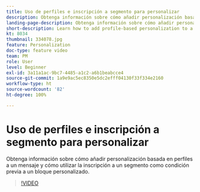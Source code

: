 ```yaml
---
title: Uso de perfiles e inscripción a segmento para personalizar
description: Obtenga información sobre cómo añadir personalización basada en perfiles a un mensaje y cómo utilizar la inscripción a un segmento como condición previa a un bloque personalizado.
landing-page-description: Obtenga información sobre cómo añadir personalización basada en perfiles a un mensaje y cómo utilizar la inscripción a un segmento como condición previa a un bloque personalizado.
short-description: Learn how to add profile-based personalization to a message and how to use segment membership as a pre-condition to a personalization block.
kt: 8034
thumbnail: 334078.jpg
feature: Personalization
doc-type: feature video
team: PM
role: User
level: Beginner
exl-id: 3a11a1ac-9bc7-4485-a1c2-a6b1beabcce4
source-git-commit: 1a9e9ac5ec8350e5dc2efff04130f33f334e2160
workflow-type: ht
source-wordcount: '82'
ht-degree: 100%

---
```


# Uso de perfiles e inscripción a segmento para personalizar

Obtenga información sobre cómo añadir personalización basada en perfiles a un mensaje y cómo utilizar la inscripción a un segmento como condición previa a un bloque personalizado.

>[!VIDEO](https://video.tv.adobe.com/v/334078?quality=12)
